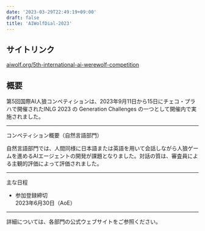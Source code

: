 ```yaml
---
date: '2023-03-29T22:49:19+09:00'
draft: false
title: 'AIWolfDial-2023'
---
```


## サイトリンク

[aiwolf.org/5th-international-ai-werewolf-competition](https://aiwolf.org/5th-international-ai-werewolf-competition)

## 概要

​第5回国際AI人狼コンペティションは、2023年9月11日から15日にチェコ・プラハで開催されたINLG 2023 の Generation Challenges の一つとして開催内で実施されました。​

---

コンペティション概要（自然言語部門）

自然言語部門では、人間同様に日本語または英語を用いて会話しながら人狼ゲームを進めるAIエージェントの開発が課題となりました。対話の質は、審査員による主観的評価によって評価されました。

---
主な日程

- 参加登録締切  
2023年6月30日（AoE）​

---

詳細については、各部門の公式ウェブサイトをご参照ください。
